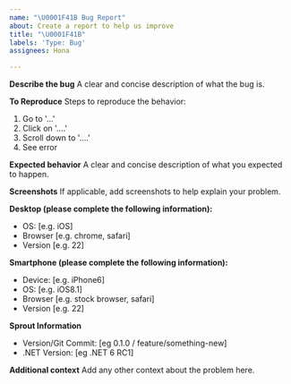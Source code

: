 ```yaml
---
name: "\U0001F41B Bug Report"
about: Create a report to help us improve
title: "\U0001F41B"
labels: 'Type: Bug'
assignees: Hona

---
```


**Describe the bug**
A clear and concise description of what the bug is.

**To Reproduce**
Steps to reproduce the behavior:
1. Go to '...'
2. Click on '....'
3. Scroll down to '....'
4. See error

**Expected behavior**
A clear and concise description of what you expected to happen.

**Screenshots**
If applicable, add screenshots to help explain your problem.

**Desktop (please complete the following information):**
 - OS: [e.g. iOS]
 - Browser [e.g. chrome, safari]
 - Version [e.g. 22]

**Smartphone (please complete the following information):**
 - Device: [e.g. iPhone6]
 - OS: [e.g. iOS8.1]
 - Browser [e.g. stock browser, safari]
 - Version [e.g. 22]

**Sprout Information**
 - Version/Git Commit: [eg 0.1.0 / feature/something-new]
 - .NET Version: [eg .NET 6 RC1]

**Additional context**
Add any other context about the problem here.
